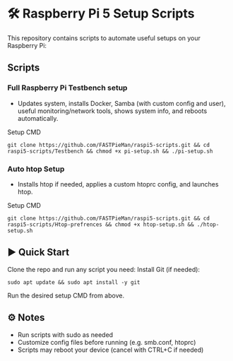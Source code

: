 # 🛠 Raspberry Pi 5 Setup Scripts
This repository contains scripts to automate useful setups on your Raspberry Pi:

## Scripts
### Full Raspberry Pi Testbench setup
- Updates system, installs Docker, Samba (with custom config and user), useful monitoring/network tools, shows system info, and reboots automatically.

Setup CMD
```
git clone https://github.com/FASTPieMan/raspi5-scripts.git && cd raspi5-scripts/Testbench && chmod +x pi-setup.sh && ./pi-setup.sh
```

### Auto htop Setup 
- Installs htop if needed, applies a custom htoprc config, and launches htop.

Setup CMD
```
git clone https://github.com/FASTPieMan/raspi5-scripts.git && cd raspi5-scripts/Htop-prefrences && chmod +x htop-setup.sh && ./htop-setup.sh
```

## ▶️ Quick Start
Clone the repo and run any script you need:
Install Git (if needed):
```
sudo apt update && sudo apt install -y git
```
Run the desired setup CMD from above.

## ⚙️ Notes
- Run scripts with sudo as needed
- Customize config files before running (e.g. smb.conf, htoprc)
- Scripts may reboot your device (cancel with CTRL+C if needed)

